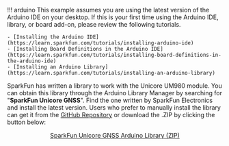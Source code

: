 !!! arduino
    This example assumes you are using the latest version of the Arduino IDE on your desktop. If this is your first time using the Arduino IDE, library, or board add-on, please review the following tutorials.

    - [Installing the Arduino IDE](https://learn.sparkfun.com/tutorials/installing-arduino-ide)
    - [Installing Board Definitions in the Arduino IDE](https://learn.sparkfun.com/tutorials/installing-board-definitions-in-the-arduino-ide)
    - [Installing an Arduino Library](https://learn.sparkfun.com/tutorials/installing-an-arduino-library)

SparkFun has written a library to work with the Unicore UM980 module. You can obtain this library through the Arduino Library Manager by searching for "**SparkFun Unicore GNSS**". Find the one written by SparkFun Electronics and install the latest version. Users who prefer to manually install the library can get it from the  [GitHub Repository](https://github.com/sparkfun/SparkFun_Unicore_GNSS_Arduino_Library/) or download the .ZIP by clicking the button below:

<div style="text-align: center"><a href="https://github.com/sparkfun/SparkFun_Unicore_GNSS_Arduino_Library/archive/refs/heads/main.zip" class="md-button">SparkFun Unicore GNSS Arduino Library (ZIP)</a></div>
